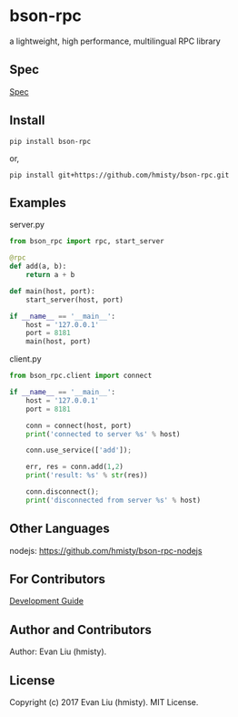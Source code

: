 # bson-rpc
a lightweight, high performance, multilingual RPC library

## Spec

[Spec](SPEC.md)

## Install

	pip install bson-rpc

or,

	pip install git+https://github.com/hmisty/bson-rpc.git

## Examples

server.py

```python
from bson_rpc import rpc, start_server

@rpc
def add(a, b):
    return a + b

def main(host, port):
    start_server(host, port)

if __name__ == '__main__':
    host = '127.0.0.1'
    port = 8181
    main(host, port)

```

client.py

```python
from bson_rpc.client import connect

if __name__ == '__main__':
    host = '127.0.0.1'
    port = 8181

    conn = connect(host, port)
    print('connected to server %s' % host)

    conn.use_service(['add']);

    err, res = conn.add(1,2)
    print('result: %s' % str(res))

    conn.disconnect();
    print('disconnected from server %s' % host)
```

## Other Languages

nodejs: https://github.com/hmisty/bson-rpc-nodejs

## For Contributors

[Development Guide](DEV_GUIDE.md)

## Author and Contributors

Author: Evan Liu (hmisty).

## License
Copyright (c) 2017 Evan Liu (hmisty). MIT License.
